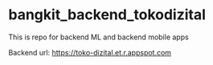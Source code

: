 # bangkit_backend_tokodizital
This is repo for backend ML and backend mobile apps

Backend url: https://toko-dizital.et.r.appspot.com
